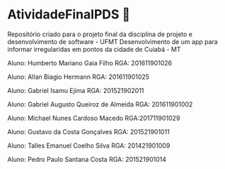 # AtividadeFinalPDS 🚀

Repositório criado para o projeto final da disciplina de projeto e desenvolvimento de software - UFMT
Desenvolvimento de um app para informar irregularidas em pontos da cidade de Cuiabá - MT

Aluno: Humberto Mariano Gaia Filho 
RGA: 201611901026

Aluno: Allan Biagio Hermann
RGA: 201611901025

Aluno: Gabriel Isamu Ejima 
RGA: 201521902011

Aluno: Gabriel Augusto Queiroz de Almeida
RGA: 201611901002

Aluno: Michael Nunes Cardoso Macedo
RGA:201711901029

Aluno: Gustavo da Costa Gonçalves 
RGA: 201521901011

Aluno: Talles Emanuel Coelho Silva
RGA: 201421901009

Aluno: Pedro Paulo Santana Costa
RGA: 201521901014
